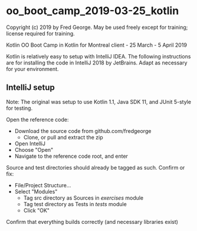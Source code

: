 # oo_boot_camp_2019-03-25_kotlin

Copyright (c) 2019 by Fred George.
May be used freely except for training; license required for training.

Kotlin OO Boot Camp in Kotlin for Montreal client - 25 March - 5 April 2019

Kotlin is relatively easy to setup with IntelliJ IDEA. The following instructions are for installing
the code in IntelliJ 2018 by JetBrains. Adapt as necessary for your environment.

## IntelliJ setup
Note: The original was setup to use Kotlin 1.1, Java SDK 11, and JUnit 5-style for testing.

Open the reference code:

- Download the source code from github.com/fredgeorge
  - Clone, or pull and extract the zip
- Open IntelliJ
- Choose "Open"
- Navigate to the reference code root, and enter

Source and test directories should already be tagged as such. Confirm or fix:

- File/Project Structure...
- Select "Modules"
  - Tag src directory as Sources in *exercises* module
  - Tag test directory as Tests in *tests* module
  - Click "OK"

Confirm that everything builds correctly (and necessary libraries exist)
